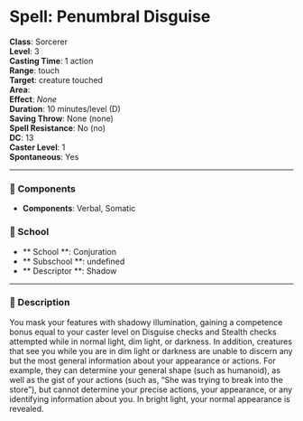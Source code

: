 
# Spell: Penumbral Disguise
**Class**: Sorcerer  
**Level**: 3  
**Casting Time**: 1 action  
**Range**: touch  
**Target**: creature touched  
**Area**:   
**Effect**: _None_  
**Duration**: 10 minutes/level (D)  
**Saving Throw**: None (none)  
**Spell Resistance**: No (no)  
**DC**: 13  
**Caster Level**: 1  
**Spontaneous**: Yes

---

### 🔮 Components
- **Components**: Verbal, Somatic

### 🏫 School
- ** School **: Conjuration
- ** Subschool **: undefined
- ** Descriptor **: Shadow
---

### 📜 Description
You mask your features with shadowy illumination, gaining a competence bonus equal to your caster level on Disguise checks and Stealth checks attempted while in normal light, dim light, or darkness. In addition, creatures that see you while you are in dim light or darkness are unable to discern any but the most general information about your appearance or actions. For example, they can determine your general shape (such as humanoid), as well as the gist of your actions (such as, “She was trying to break into the store”), but cannot determine your precise actions, your appearance, or any identifying information about you. In bright light, your normal appearance is revealed.
